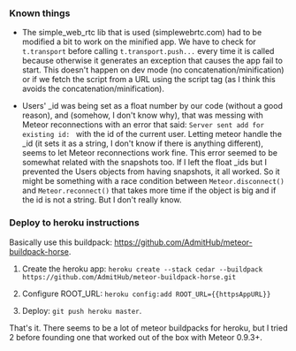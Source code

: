 ### Known things

- The simple_web_rtc lib that is used (simplewebrtc.com) had to be modified a bit to work on the minified app. We have to check for `t.transport` before calling `t.transport.push...` every time it is called because otherwise it generates an exception that causes the app fail to start. This doesn't happen on dev mode (no concatenation/minification) or if we fetch the script from a URL using the script tag (as I think this avoids the concatenation/minification).

- Users' _id was being set as a float number by our code (without a good reason), and (somehow, I don't know why), that was messing with Meteor reconnections with an error that said: `Server sent add for existing id: ` with the id of the current user. Letting meteor handle the _id (it sets it as a string, I don't know if there is anything different), seems to let Meteor reconnections work fine. This error seemed to be somewhat related with the snapshots too. If I left the float _ids but I prevented the Users objects from having snapshots, it all worked. So it might be something with a race condition between `Meteor.disconnect()` and `Meteor.reconnect()` that takes more time if the object is big and if the id is not a string. But I don't really know.

### Deploy to heroku instructions

Basically use this buildpack: https://github.com/AdmitHub/meteor-buildpack-horse.

1. Create the heroku app: `heroku create --stack cedar --buildpack https://github.com/AdmitHub/meteor-buildpack-horse.git`

2. Configure ROOT_URL: `heroku config:add ROOT_URL={{httpsAppURL}}`

3. Deploy: `git push heroku master`.

That's it. There seems to be a lot of meteor buildpacks for heroku, but I tried 2 before founding one that worked out of the box with Meteor 0.9.3+.